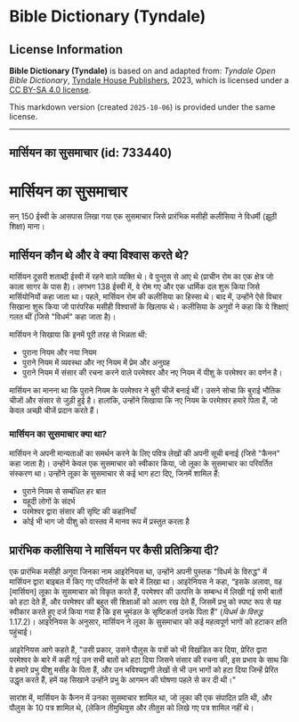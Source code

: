 # Bible Dictionary (Tyndale)

## License Information

**Bible Dictionary (Tyndale)** is based on and adapted from: _Tyndale Open Bible Dictionary_, [Tyndale House Publishers](https://tyndaleopenresources.com/), 2023, which is licensed under a [CC BY-SA 4.0 license](https://creativecommons.org/licenses/by-sa/4.0/legalcode.en).

This markdown version (created `2025-10-06`) is provided under the same license.



--------------------------------

## मार्सियन का सुसमाचार (id: 733440)

मार्सियन का सुसमाचार
====================

सन् 150 ईस्वी के आसपास लिखा गया एक सुसमाचार जिसे प्रारंभिक मसीही कलीसिया ने विधर्मी (झूठी शिक्षा) माना।

मार्सियन कौन थे और वे क्या विश्वास करते थे?
-------------------------------------------

मार्सियन दूसरी शताब्दी ईस्वी में रहने वाले व्यक्ति थे। वे पुन्तुस से आए थे (प्राचीन रोम का एक क्षेत्र जो काला सागर के पास है)। लगभग 138 ईस्वी में, वे रोम गए और एक धार्मिक दल शुरू किया जिसे मार्सियोनियों कहा जाता था। पहले, मार्सियन रोम की कलीसिया का हिस्सा थे। बाद में, उन्होंने ऐसे विचार सिखाना शुरू किया जो पारंपरिक मसीही विश्वासों के खिलाफ थे। कलीसिया के अगुवों ने कहा कि ये शिक्षाएं गलत थीं (जिसे "विधर्म" कहा जाता है)।

मार्सियन ने सिखाया कि इनमें पूरी तरह से भिन्नता थी:

* पुराना नियम और नया नियम
* पुराने नियम में व्यवस्था और नए नियम में प्रेम और अनुग्रह
* पुराने नियम में संसार की रचना करने वाले परमेश्वर और नए नियम में यीशु के परमेश्वर का वर्णन है।

मार्सियन का मानना था कि पुराने नियम के परमेश्वर ने बुरी चीजें बनाई थीं। उसने सोचा कि बुराई भौतिक चीजों और संसार से जुड़ी हुई है। हालांकि, उन्होंने सिखाया कि नए नियम के परमेश्वर हमारे पिता हैं, जो केवल अच्छी चीजें प्रदान करते हैं।

### मार्सियन का सुसमाचार क्या था?

मार्सियन ने अपनी मान्यताओं का समर्थन करने के लिए पवित्र लेखों की अपनी सूची बनाई (जिसे "कैनन" कहा जाता है)। उन्होंने केवल एक सुसमाचार को स्वीकार किया, जो लूका के सुसमाचार का परिवर्तित संस्करण था। उन्होंने लूका के सुसमाचार से कई भाग हटा दिए, जिनमें शामिल हैं:

* पुराने नियम से सम्बंधित हर बात
* यहूदी लोगों के संदर्भ
* परमेश्वर द्वारा संसार की सृष्टि की कहानियाँ
* कोई भी भाग जो यीशु को वास्तव में मानव रूप में प्रस्तुत करता है

प्रारंभिक कलीसिया ने मार्सियन पर कैसी प्रतिक्रिया दी?
-----------------------------------------------------

एक प्रारंभिक मसीही अगुवा जिनका नाम आइरेनियस था, उन्होंने अपनी पुस्तक "विधर्म के विरुद्ध" में मार्सियन द्वारा बाइबल में किए गए परिवर्तनों के बारे में लिखा था। आइरेनियस ने कहा, “इसके अलावा, वह \[मार्सियन] लूका के सुसमाचार को विकृत करते हैं, परमेश्वर की उत्पत्ति के सम्बन्ध में लिखी गई सभी बातों को हटा देते हैं, और परमेश्वर की बहुत सी शिक्षाओं को अलग रख देते हैं, जिसमें प्रभु को स्पष्ट रूप से यह स्वीकार करते हुए दर्ज किया गया है कि इस भूमंडल के सृष्टिकर्ता उनके पिता हैं” (*विधर्म के विरुद्ध* 1\.17\.2\)। आइरेनियस के अनुसार, मार्सियन ने लूका के सुसमाचार को कई महत्वपूर्ण भागों को हटाकर क्षति पहुंचाई।

आइरेनियस आगे कहते हैं, "उसी प्रकार, उसने पौलुस के पत्रों को भी विखंडित कर दिया, प्रेरित द्वारा परमेश्वर के बारे में कही गई उन सभी बातों को हटा दिया जिसने संसार की रचना की, इस प्रभाव के साथ कि वे हमारे प्रभु यीशु मसीह के पिता हैं, और उन भविश्यद्वाणी लेखों से भी उन भागों को हटा दिया जिन्हें प्रेरित उद्धृत करते हैं, हमें यह सिखाने उन्होंने प्रभु के आगमन की घोषणा पहले से कर दी थी।"

सारांश में, मार्सियन के कैनन में उनका सुसमाचार शामिल था, जो लूका की एक संपादित प्रति थी, और पौलुस के 10 पत्र शामिल थे, (लेकिन तीमुथियुस और तीतुस को लिखे गए पत्र शामिल नहीं थे।



